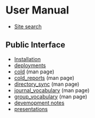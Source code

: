 
# User Manual

- [Site search](search.md)

## Public Interface

- [Installation](INSTALL.md)
- [deployments](deployment.md)
- [cold](cold.1.md) (man page)
- [cold_reports](cold_reports.1.md) (man page)
- [directory_sync](directory_sync.1.md) (man page)
- [journal_vocabulary](journal_vocabulary.1.md) (man page)
- [group_vocabulary](jouranl_vocabulary.1.md) (man page)
- [devemopment notes](development_notes.md)
- [presentations](presentations/presentation1.md)

